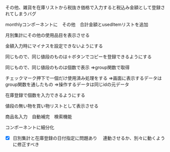 その他、雑貨を在庫リストから税抜き価格で入力すると税込み金額として登録されてしまうバグ

monthlyコンポーネントに　その他　合計金額とusedItemリストを追加

月別集計にその他の使用品目を表示させる

金額入力時にマイナスを設定できないようにする


同じもので、同じ値段のものは＋ボタンでコピーを登録できるようにする

同じもので、同じ値段のものは個数で表示
⇒group関数で取得

チェックマーク押下で一個だけ使用済み処理をする
⇒画面に表示するデータはgroup関数を通したもの
⇒操作するデータは同じidの元データ


在庫登録で個数を入力できるようにする


値段の無い物を買い物リストとして表示させる

商品名入力　自動補完　検索機能

コンポーネントに細分化

- [x] 日別集計と在庫登録の日付指定に問題あり
　連動させるか、別々に動くように修正すべき
